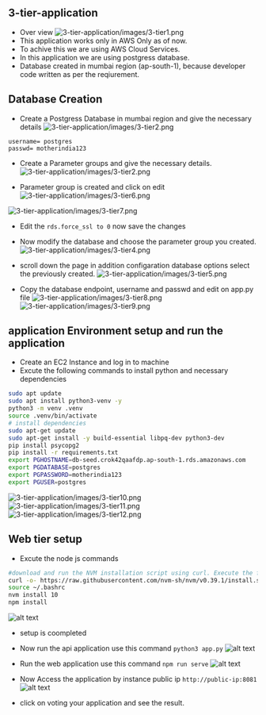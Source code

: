 3-tier-application
------------------
* Over view
![3-tier-application/images/3-tier1.png](images/3-tier1.png)
* This application works only in AWS Only as of now.
* To achive this we are using AWS Cloud Services. 
* In this application we are using postgress database.
* Database created in mumbai region (ap-south-1), because developer code written as per the reqiurement.

## Database Creation 

* Create a Postgress Database in mumbai region and give the necessary details
![3-tier-application/images/3-tier2.png](images/3-tier2.png)

```
username= postgres
passwd= motherindia123
```
* Create a Parameter groups and give the necessary details.
![3-tier-application/images/3-tier2.png](images/3-tier3.png)

* Parameter group is created and click on edit
![3-tier-application/images/3-tier6.png](images/3-tier6.png)

![3-tier-application/images/3-tier7.png](images/3-tier7.png)

* Edit the `rds.force_ssl to 0`  now save the changes 
* Now modify the database and choose the parameter group you created.
![3-tier-application/images/3-tier4.png](images/3-tier4.png)

* scroll down the page in addition configaration database options select the previously created.
![3-tier-application/images/3-tier5.png](images/3-tier5.png)

* Copy the database endpoint, username and passwd and edit on app.py file 
![3-tier-application/images/3-tier8.png](images/3-tier8.png)
![3-tier-application/images/3-tier9.png](images/3-tier.png)


## application Environment setup and run the application

* Create an EC2 Instance and log in to machine
* Excute the following commands to install python and necessary dependencies

```bash
sudo apt update
sudo apt install python3-venv -y
python3 -m venv .venv
source .venv/bin/activate
# install dependencies
sudo apt-get update
sudo apt-get install -y build-essential libpq-dev python3-dev
pip install psycopg2
pip install -r requirements.txt
export PGHOSTNAME=db-seed.crok42qaafdp.ap-south-1.rds.amazonaws.com
export PGDATABASE=postgres
export PGPASSWORD=motherindia123
export PGUSER=postgres

```
![3-tier-application/images/3-tier10.png](images/3-tier10.png)
![3-tier-application/images/3-tier11.png](images/3-tier11.png)
![3-tier-application/images/3-tier12.png](images/3-tier12.png)


## Web tier setup

* Excute the node js commands 

```bash
#download and run the NVM installation script using curl. Execute the following command in your terminal
curl -o- https://raw.githubusercontent.com/nvm-sh/nvm/v0.39.1/install.sh | bash
source ~/.bashrc
nvm install 10 
npm install

```
![alt text](images/3-tier13.png)
* setup is coompleted 
* Now run the api application  use this command `python3 app.py`
![alt text](images/3-tier15.png)
* Run the web application  use this command `npm run serve`
![alt text](images/3-tier14.png)

* Now Access the application by instance public ip `http://public-ip:8081`
![alt text](images/3-tier16.png)
* click on voting your application and see the result.


